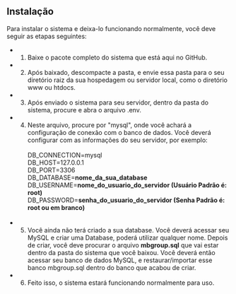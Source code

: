 ## Instalação

Para instalar o sistema e deixa-lo funcionando normalmente, você deve seguir as etapas seguintes:

- 1. Baixe o pacote completo do sistema que está aqui no GitHub.
- 2. Após baixado, descompacte a pasta, e envie essa pasta para o seu diretório raiz da sua hospedagem ou servidor local, como o diretório www ou htdocs.
- 3. Após enviado o sistema para seu servidor, dentro da pasta do sistema, procure e abra o arquivo .env.
- 4. Neste arquivo, procure por "mysql", onde você achará a configuração de conexão com o banco de dados. Você deverá configurar com as informações do seu servidor, por exemplo:
<br><br>
DB_CONNECTION=mysql<br>
DB_HOST=127.0.0.1<br>
DB_PORT=3306<br>
DB_DATABASE=<b>nome_da_sua_database</b><br>
DB_USERNAME=<b>nome_do_usuario_do_servidor (Usuário Padrão é: root)</b><br>
DB_PASSWORD=<b>senha_do_usuario_do_servidor (Senha Padrão é: root ou em branco)</b><br><br>

- 5. Você ainda não terá criado a sua database. Você deverá acessar seu MySQL e criar uma Database, poderá utilizar qualquer nome. Depois de criar, você deve procurar o arquivo <b>mbgroup.sql</b> que vai estar dentro da pasta do sistema que você baixou. Você deverá então acessar seu banco de dados MySQL, e restaurar/importar esse banco mbgroup.sql dentro do banco que acabou de criar. 

- 6. Feito isso, o sistema estará funcionando normalmente para uso.

